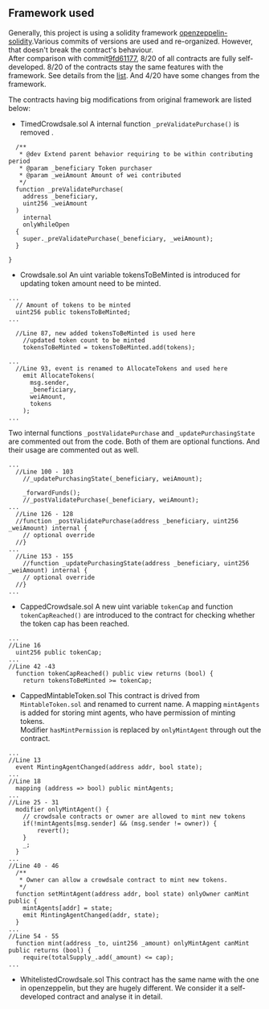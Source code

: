 ## Framework used

Generally, this project is using a solidity framework [openzeppelin-solidity](https://github.com/OpenZeppelin/openzeppelin-solidity).Various commits of versions are used and re-organized. However, that doesn't break the contract's behaviour. <br>
After comparison with commit[9fd61177](https://github.com/OpenZeppelin/openzeppelin-solidity/tree/9fd61177c3046e85fe3a492dd885322da20cc05f), 8/20 of all contracts are fully self-developed. 8/20 of the contracts stay the same features with the framework. See details from the [list](https://gist.github.com/ryu9827/4b702b2a85dcb0cca1c17c668bd73c50). And 4/20 have some changes from the framework.<br>

The contracts having big modifications from original framework are listed below: 

* TimedCrowdsale.sol
A internal function `_preValidatePurchase()` is removed .
```
  /**
   * @dev Extend parent behavior requiring to be within contributing period
   * @param _beneficiary Token purchaser
   * @param _weiAmount Amount of wei contributed
   */
  function _preValidatePurchase(
    address _beneficiary,
    uint256 _weiAmount
  )
    internal
    onlyWhileOpen
  {
    super._preValidatePurchase(_beneficiary, _weiAmount);
  }

}
```

* Crowdsale.sol
An uint variable tokensToBeMinted is introduced for updating token amount need to be minted.
```
...
  // Amount of tokens to be minted
  uint256 public tokensToBeMinted;
...

  //Line 87, new added tokensToBeMinted is used here
    //updated token count to be minted
    tokensToBeMinted = tokensToBeMinted.add(tokens);

...
  //Line 93, event is renamed to AllocateTokens and used here
    emit AllocateTokens(
      msg.sender,
      _beneficiary,
      weiAmount,
      tokens
    );
...
```

Two internal functions `_postValidatePurchase` and `_updatePurchasingState` are commented out from the code. Both of them are optional functions. And their usage are commented out as well.
```
...
  //Line 100 - 103
    //_updatePurchasingState(_beneficiary, weiAmount);
    
    _forwardFunds();
    //_postValidatePurchase(_beneficiary, weiAmount);
...
  //Line 126 - 128
  //function _postValidatePurchase(address _beneficiary, uint256 _weiAmount) internal {
    // optional override
  //}
...
  //Line 153 - 155
    //function _updatePurchasingState(address _beneficiary, uint256 _weiAmount) internal {
    // optional override
  //}
...
```

* CappedCrowdsale.sol
A new uint variable `tokenCap` and function `tokenCapReached()` are introduced to the contract for checking whether the token cap has been reached.
```
...
//Line 16
  uint256 public tokenCap;
...
//Line 42 -43
  function tokenCapReached() public view returns (bool) {
    return tokensToBeMinted >= tokenCap;
```

* CappedMintableToken.sol
This contract is drived from `MintableToken.sol` and renamed to current name. A mapping `mintAgents` is added for storing mint agents, who have permission of minting tokens. <br>
Modifier `hasMintPermission` is replaced by `onlyMintAgent` through out the contract.
```
...
//Line 13
  event MintingAgentChanged(address addr, bool state);
...
//Line 18
  mapping (address => bool) public mintAgents;
...
//Line 25 - 31
  modifier onlyMintAgent() {
    // crowdsale contracts or owner are allowed to mint new tokens
    if(!mintAgents[msg.sender] && (msg.sender != owner)) {
        revert();
    }
    _;
  }
...
//Line 40 - 46
  /**
   * Owner can allow a crowdsale contract to mint new tokens.
   */
  function setMintAgent(address addr, bool state) onlyOwner canMint public {
    mintAgents[addr] = state;
    emit MintingAgentChanged(addr, state);
  }
...
//Line 54 - 55
  function mint(address _to, uint256 _amount) onlyMintAgent canMint public returns (bool) {
    require(totalSupply_.add(_amount) <= cap);
...
```

* WhitelistedCrowdsale.sol
This contract has the same name with the one in openzeppelin, but they are hugely different. We consider it a self-developed contract and analyse it in detail. 
